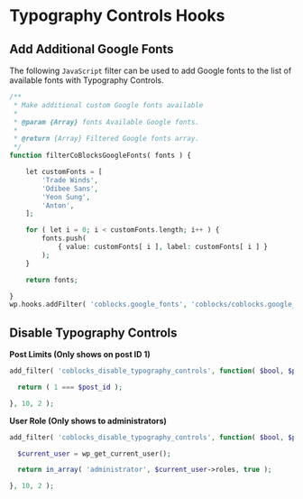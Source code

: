 # Typography Controls Hooks

## Add Additional Google Fonts

The following `JavaScript` filter can be used to add Google fonts to the list of available fonts with Typography Controls.  


```php
/**
 * Make additional custom Google fonts available
 *
 * @param {Array} fonts Available Google fonts.
 *
 * @return {Array} Filtered Google fonts array.
 */
function filterCoBlocksGoogleFonts( fonts ) {

	let customFonts = [
		'Trade Winds',
		'Odibee Sans',
		'Yeon Sung',
		'Anton',
	];

	for ( let i = 0; i < customFonts.length; i++ ) {
		fonts.push(
			{ value: customFonts[ i ], label: customFonts[ i ] }
		);
	}

	return fonts;

}
wp.hooks.addFilter( 'coblocks.google_fonts', 'coblocks/coblocks.google_fonts', filterCoBlocksGoogleFonts );
```

## Disable Typography Controls
**Post Limits (Only shows on post ID 1)**
```php
add_filter( 'coblocks_disable_typography_controls', function( $bool, $post_id ) {

  return ( 1 === $post_id );

}, 10, 2 );
```

**User Role (Only shows to administrators)**
```php
add_filter( 'coblocks_disable_typography_controls', function( $bool, $post_id ) {

  $current_user = wp_get_current_user();

  return in_array( 'administrator', $current_user->roles, true );

}, 10, 2 );
```
